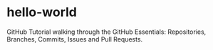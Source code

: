 # hello-world
GitHub Tutorial walking through the GitHub Essentials: Repositories, Branches, Commits, Issues and Pull Requests.
